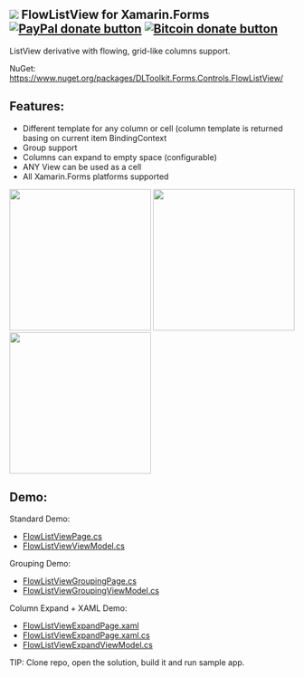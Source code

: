 ## ![](http://res.cloudinary.com/dqeaiomo8/image/upload/c_scale,w_50/v1444578527/DLToolkit/Forms-Controls-128.png) FlowListView for Xamarin.Forms [![PayPal donate button](http://img.shields.io/paypal/donate.png?color=green)](https://www.paypal.com/cgi-bin/webscr?cmd=_s-xclick&hosted_button_id=VPZ4KHKHXXHR2 "Donate to this project using Paypal") [![Bitcoin donate button](http://img.shields.io/bitcoin/donate.png?color=green)](https://blockchain.info/address/16CvewT3QyAc5ATTVNHQ2EomxLQPXxyKQ7 "Donate to this project using Bitcoin")

ListView derivative with flowing, grid-like columns support.

NuGet: https://www.nuget.org/packages/DLToolkit.Forms.Controls.FlowListView/

## Features: 
- Different template for any column or cell (column template is returned basing on current item BindingContext
- Group support
- Columns can expand to empty space (configurable)
- ANY View can be used as a cell
- All Xamarin.Forms platforms supported

<img src="https://raw.githubusercontent.com/daniel-luberda/DLToolkit.Forms.Controls/master/FlowListView/Screenshots/flowlistview1.png" width="250"/> <img src="https://raw.githubusercontent.com/daniel-luberda/DLToolkit.Forms.Controls/master/FlowListView/Screenshots/flowlistview3.png" width="250"/> <img src="https://raw.githubusercontent.com/daniel-luberda/DLToolkit.Forms.Controls/master/FlowListView/Screenshots/flowlistview4.png" width="250"/>

## Demo:

Standard Demo:

- [FlowListViewPage.cs](https://github.com/daniel-luberda/DLToolkit.Forms.Controls/blob/master/Examples/Pages/FlowListViewPage.cs)
- [FlowListViewViewModel.cs](https://github.com/daniel-luberda/DLToolkit.Forms.Controls/blob/master/Examples/ViewModels/FlowListViewViewModel.cs)

Grouping Demo:

- [FlowListViewGroupingPage.cs](https://github.com/daniel-luberda/DLToolkit.Forms.Controls/blob/master/Examples/Pages/FlowListViewGroupingPage.cs)
- [FlowListViewGroupingViewModel.cs](https://github.com/daniel-luberda/DLToolkit.Forms.Controls/blob/master/Examples/ViewModels/FlowListViewGroupingViewModel.cs)

Column Expand + XAML Demo:

- [FlowListViewExpandPage.xaml](https://github.com/daniel-luberda/DLToolkit.Forms.Controls/blob/master/Examples/Pages/FlowListViewExpandPage.xaml)
- [FlowListViewExpandPage.xaml.cs](https://github.com/daniel-luberda/DLToolkit.Forms.Controls/blob/master/Examples/Pages/FlowListViewExpandPage.xaml.cs)
- [FlowListViewExpandViewModel.cs](https://github.com/daniel-luberda/DLToolkit.Forms.Controls/blob/master/Examples/ViewModels/FlowListViewExpandViewModel.cs)

TIP: Clone repo, open the solution, build it and run sample app. 